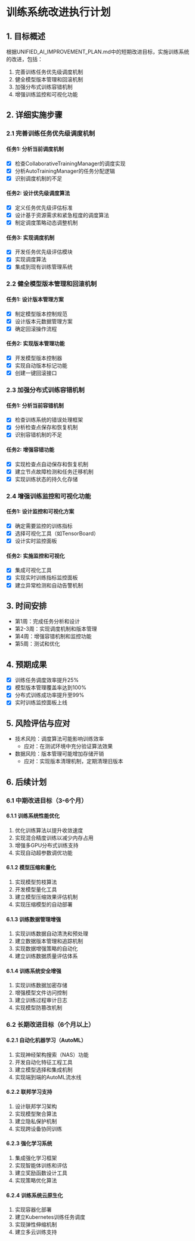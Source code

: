 # 训练系统改进执行计划

## 1. 目标概述
根据UNIFIED_AI_IMPROVEMENT_PLAN.md中的短期改进目标，实施训练系统的改进，包括：
1. 完善训练任务优先级调度机制
2. 健全模型版本管理和回滚机制
3. 加强分布式训练容错机制
4. 增强训练监控和可视化功能

## 2. 详细实施步骤

### 2.1 完善训练任务优先级调度机制
#### 任务1: 分析当前调度机制
- [x] 检查CollaborativeTrainingManager的调度实现
- [x] 分析AutoTrainingManager的任务分配逻辑
- [x] 识别调度机制的不足

#### 任务2: 设计优先级调度算法
- [x] 定义任务优先级评估标准
- [x] 设计基于资源需求和紧急程度的调度算法
- [x] 制定调度策略动态调整机制

#### 任务3: 实现调度机制
- [x] 开发任务优先级评估模块
- [x] 实现调度算法
- [x] 集成到现有训练管理系统

### 2.2 健全模型版本管理和回滚机制
#### 任务1: 设计版本管理方案
- [x] 制定模型版本控制规范
- [x] 设计版本元数据管理方案
- [x] 确定回滚操作流程

#### 任务2: 实现版本管理功能
- [x] 开发模型版本控制器
- [x] 实现自动版本标记功能
- [x] 创建一键回滚接口

### 2.3 加强分布式训练容错机制
#### 任务1: 分析当前容错机制
- [x] 检查训练系统的错误处理框架
- [x] 分析检查点保存和恢复机制
- [x] 识别容错机制的不足

#### 任务2: 增强容错功能
- [x] 实现检查点自动保存和恢复机制
- [x] 建立节点故障检测和任务迁移机制
- [x] 实现训练状态的持久化存储

### 2.4 增强训练监控和可视化功能
#### 任务1: 设计监控和可视化方案
- [x] 确定需要监控的训练指标
- [x] 选择可视化工具（如TensorBoard）
- [x] 设计实时监控面板

#### 任务2: 实施监控和可视化
- [x] 集成可视化工具
- [x] 实现实时训练指标监控面板
- [x] 建立异常检测和自动告警机制

## 3. 时间安排
- 第1周：完成任务分析和设计
- 第2-3周：实现调度机制和版本管理
- 第4周：增强容错机制和监控功能
- 第5周：测试和优化

## 4. 预期成果
- [x] 训练任务调度效率提升25%
- [x] 模型版本管理覆盖率达到100%
- [x] 分布式训练成功率提升至99%
- [x] 实时训练监控面板上线

## 5. 风险评估与应对
- 技术风险：调度算法可能影响训练效率
  - 应对：在测试环境中充分验证算法效果
- 数据风险：版本管理可能增加存储开销
  - 应对：实现版本清理机制，定期清理旧版本

## 6. 后续计划

### 6.1 中期改进目标（3-6个月）

#### 6.1.1 训练系统性能优化
1. 优化训练算法以提升收敛速度
2. 实现混合精度训练以减少内存占用
3. 增强多GPU分布式训练支持
4. 实现自动超参数调优功能

#### 6.1.2 模型压缩和量化
1. 实现模型剪枝算法
2. 开发模型量化工具
3. 建立模型压缩效果评估机制
4. 实现压缩模型的自动部署

#### 6.1.3 训练数据管理增强
1. 实现训练数据自动清洗和预处理
2. 建立数据版本管理和追踪机制
3. 实现数据增强策略的自动化
4. 建立训练数据质量评估体系

#### 6.1.4 训练系统安全增强
1. 实现训练数据加密存储
2. 增强模型文件访问控制
3. 建立训练过程审计日志
4. 实现模型防篡改机制

### 6.2 长期改进目标（6个月以上）

#### 6.2.1 自动化机器学习（AutoML）
1. 实现神经架构搜索（NAS）功能
2. 开发自动化特征工程工具
3. 建立模型选择和集成机制
4. 实现端到端的AutoML流水线

#### 6.2.2 联邦学习支持
1. 设计联邦学习架构
2. 实现模型聚合算法
3. 建立隐私保护机制
4. 实现跨设备协同训练

#### 6.2.3 强化学习系统
1. 集成强化学习框架
2. 实现智能体训练和评估
3. 建立奖励函数设计工具
4. 实现策略优化算法

#### 6.2.4 训练系统云原生化
1. 实现容器化部署
2. 建立Kubernetes训练任务调度
3. 实现弹性伸缩机制
4. 建立多云训练支持